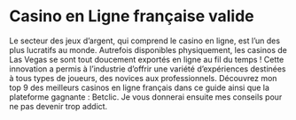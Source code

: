 # Casino en Ligne française valide
Le secteur des jeux d’argent, qui comprend le casino en ligne, est l’un des plus lucratifs au monde. Autrefois disponibles physiquement, les casinos de Las Vegas se sont tout doucement exportés en ligne au fil du temps !
Cette innovation a permis à l’industrie d’offrir une variété d’expériences destinées à tous types de joueurs, des novices aux professionnels. Découvrez mon top 9 des meilleurs casinos en ligne français dans ce guide ainsi que la plateforme gagnante : Betclic. Je vous donnerai ensuite mes conseils pour ne pas devenir trop addict.
